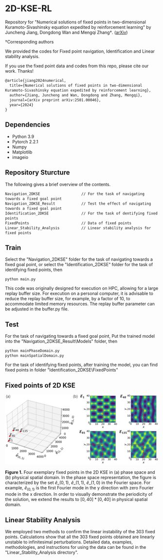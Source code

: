 # 2D-KSE-RL

Repository for "Numerical solutions of fixed points in two-dimensional Kuramoto-Sivashinsky equation expedited by reinforcement learning" by Juncheng Jiang, Dongdong Wan and Mengqi Zhang†. ([arXiv](https://arxiv.org/abs/2501.00046))

†Corresponding authors

We provided the codes for Fixed point navigation, Identification and Linear stability analysis.

If you use the fixed point data and codes from this repo, please cite our work. Thanks!
```
@article{jiang2024numerical,
  title={Numerical solutions of fixed points in two-dimensional Kuramoto-Sivashinsky equation expedited by reinforcement learning},
  author={Jiang, Juncheng and Wan, Dongdong and Zhang, Mengqi},
  journal={arXiv preprint arXiv:2501.00046},
  year={2024}
}
```

## Dependencies
+ Python  3.9
+ Pytorch  2.2.1
+ Numpy
+ Matplotlib
+ imageio

## Repository Sturcture

The following gives a brief overview of the contents.

```
Navigation_2DKSE                   // For the task of navigating towards a fixed goal point
Navigation_2DKSE_Result            // Test the effect of navigating towards a fixed goal point
Identification_2DKSE               // For the task of dentifying fixed points
FixedPoints                        // Data of fixed points
Linear_Stability_Analysis          // Linear stability analysis for fixed points
```

## Train
Select the "Navigation_2DKSE" folder for the task of navigating towards a fixed goal point, or select the "Identification_2DKSE" folder for the task of identifying fixed points, then

```
python main.py
```
This code was originally designed for execution on HPC, allowing for a large replay buffer size. For execution on a personal computer, it is advisable to reduce the replay buffer size, for example, by a factor of 10, to accommodate limited memory resources. The replay buffer parameter can be adjusted in the buffer.py file.

## Test
For the task of navigating towards a fixed goal point, Put the trained model into the "Navigation_2DKSE_Result\Models" folder, then

```
python mainPhaseDomain.py
python mainSpatialDomain.py
```

For the task of identifying fixed points, after training the model, you can find fixed points in folder "Identification_2DKSE\FixedPoints"

## Fixed points of 2D KSE

<img src="ImageForPresent\FixedPoints.png" width="1000">

**Figure 1.** Four exemplary fixed points in the 2D KSE in (a) phase space and (b) physical spatial domain. In the phase space representation, the figure is characterized by the set $\widehat{e}\_{(0,1)}$,  $\widehat{e}\_{(1,1)}$,  $\widehat{e}\_{(1,0)}$ in the Fourier space. For example, $\widehat{e}_{(0,1)}$ is the first Fourier mode in the y direction with zero Fourier mode in the x direction. In order to visually demonstrate the periodicity of the solution, we extend the results to $[0, 40] * [0, 40]$ in physical spatial domain.

## Linear Stability Analysis
We employed two methods to confirm the linear instability of the 303 fixed points. Calculations show that all the 303 fixed points obtained are linearly unstable to infinitesimal perturbations. Detailed data, examples, methodologies, and instructions for using the data can be found in the "Linear_Stability_Analysis directory".

